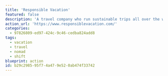 ```yaml
---
title: 'Responsible Vacation'
featured: false
description: 'A travel company who run sustainable trips all over the world. Sail from Scotland to Iceland, cycle across Vietnam, hike in Peru. Admittedly some of these trips will require a flight to get there, but one trip a year (or alternative years) is probably reasonable. At least when you get there, these vacations will be helping and protecting local nature, wildlife and culture.'
action_url: 'https://www.responsiblevacation.com/'
categories:
  - 97826809-ed97-424c-9c46-cedba824add8
tags:
  - vacation
  - travel
  - nomad
  - shift
blueprint: action
id: b29c2985-95f7-4a47-9e52-0ab474f33742
---
```

